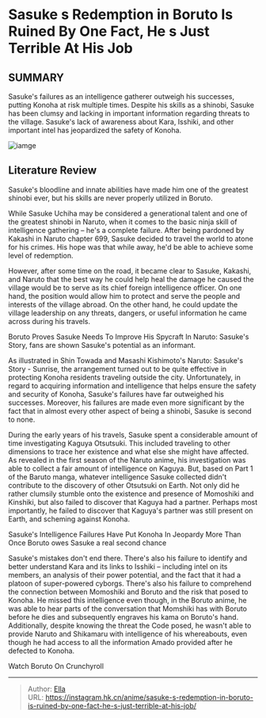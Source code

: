 # Sasuke s Redemption in Boruto Is Ruined By One Fact, He s Just Terrible At His Job


## SUMMARY 



  Sasuke&#39;s failures as an intelligence gatherer outweigh his successes, putting Konoha at risk multiple times.   Despite his skills as a shinobi, Sasuke has been clumsy and lacking in important information regarding threats to the village.   Sasuke&#39;s lack of awareness about Kara, Isshiki, and other important intel has jeopardized the safety of Konoha.  

![iamge](https://static1.srcdn.com/wordpress/wp-content/uploads/2023/09/sasauke-on-the-road-to-redemption.jpg)

## Literature Review

Sasuke&#39;s bloodline and innate abilities have made him one of the greatest shinobi ever, but his skills are never properly utilized in Boruto.




While Sasuke Uchiha may be considered a generational talent and one of the greatest shinobi in Naruto, when it comes to the basic ninja skill of intelligence gathering – he&#39;s a complete failure. After being pardoned by Kakashi in Naruto chapter 699, Sasuke decided to travel the world to atone for his crimes. His hope was that while away, he&#39;d be able to achieve some level of redemption.




However, after some time on the road, it became clear to Sasuke, Kakashi, and Naruto that the best way he could help heal the damage he caused the village would be to serve as its chief foreign intelligence officer. On one hand, the position would allow him to protect and serve the people and interests of the village abroad. On the other hand, he could update the village leadership on any threats, dangers, or useful information he came across during his travels.


 Boruto Proves Sasuke Needs To Improve His Spycraft 
In Naruto: Sasuke&#39;s Story, fans are shown Sasuke&#39;s potential as an informant.
          

As illustrated in Shin Towada and Masashi Kishimoto&#39;s Naruto: Sasuke&#39;s Story - Sunrise, the arrangement turned out to be quite effective in protecting Konoha residents traveling outside the city. Unfortunately, in regard to acquiring information and intelligence that helps ensure the safety and security of Konoha, Sasuke&#39;s failures have far outweighed his successes. Moreover, his failures are made even more significant by the fact that in almost every other aspect of being a shinobi, Sasuke is second to none.




During the early years of his travels, Sasuke spent a considerable amount of time investigating Kaguya Otsutsuki. This included traveling to other dimensions to trace her existence and what else she might have affected. As revealed in the first season of the Naruto anime, his investigation was able to collect a fair amount of intelligence on Kaguya. But, based on Part 1 of the Baruto manga, whatever intelligence Sasuke collected didn&#39;t contribute to the discovery of other Otsutsuki on Earth. Not only did he rather clumsily stumble onto the existence and presence of Momoshiki and Kinshiki, but also failed to discover that Kaguya had a partner. Perhaps most importantly, he failed to discover that Kaguya&#39;s partner was still present on Earth, and scheming against Konoha.



 Sasuke&#39;s Intelligence Failures Have Put Konoha In Jeopardy More Than Once 
Boruto owes Sasuke a real second chance
          




Sasuke&#39;s mistakes don&#39;t end there. There&#39;s also his failure to identify and better understand Kara and its links to Isshiki – including intel on its members, an analysis of their power potential, and the fact that it had a platoon of super-powered cyborgs. There&#39;s also his failure to comprehend the connection between Momoshiki and Boruto and the risk that posed to Konoha. He missed this intelligence even though, in the Boruto anime, he was able to hear parts of the conversation that Momshiki has with Boruto before he dies and subsequently engraves his kama on Boruto&#39;s hand. Additionally, despite knowing the threat the Code posed, he wasn&#39;t able to provide Naruto and Shikamaru with intelligence of his whereabouts, even though he had access to all the information Amado provided after he defected to Konoha.

Watch Boruto On Crunchyroll



---

> Author: [Ella](https://instagram.hk.cn/)  
> URL: https://instagram.hk.cn/anime/sasuke-s-redemption-in-boruto-is-ruined-by-one-fact-he-s-just-terrible-at-his-job/  

